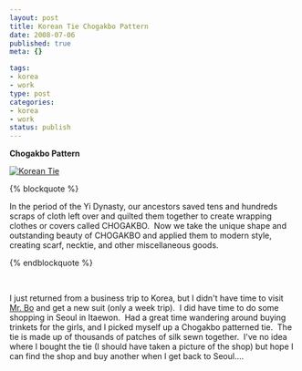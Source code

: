 ```yaml
--- 
layout: post
title: Korean Tie Chogakbo Pattern
date: 2008-07-06
published: true
meta: {}

tags: 
- korea
- work
type: post
categories: 
- korea
- work
status: publish
---
```





 

**Chogakbo Pattern**

 

[![Korean Tie](http://media.eick.us/2011/05/2539439235_6bf3986a4e.jpg)](http://www.flickr.com/photos/andreweick/2539439235/ "Korean Tie by AndrewEick, on Flickr")

 {% blockquote %} 

In the period of the Yi Dynasty, our ancestors saved tens and hundreds scraps of cloth left over and quilted them together to create wrapping clothes or covers called CHOGAKBO.  Now we take the unique shape and outstanding beauty of CHOGAKBO and applied them to modern style, creating scarf, necktie, and other miscellaneous goods.

{% endblockquote %} 

 

 

I just returned from a business trip to Korea, but I didn't have time to visit [Mr. Bo](http://blog.andyeick.com/post/2007/07/Korean-tailor-make-Mr-Andy-look-GQ.aspx) and get a new suit (only a week trip).  I did have time to do some shopping in Seoul in Itaewon.  Had a great time wandering around buying trinkets for the girls, and I picked myself up a Chogakbo patterned tie.  The tie is made up of thousands of patches of silk sewn together.  I've no idea where I bought the tie (I should have taken a picture of the shop) but hope I can find the shop and buy another when I get back to Seoul....

